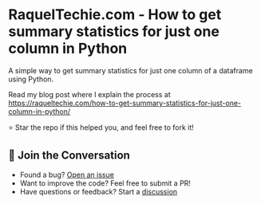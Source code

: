 
# RaquelTechie.com - How to get summary statistics for just one column in Python

A simple way to get summary statistics for just one column of a dataframe using Python.

Read my blog post where I explain the process at https://raqueltechie.com/how-to-get-summary-statistics-for-just-one-column-in-python/

⭐️ Star the repo if this helped you, and feel free to fork it!

## 💬 Join the Conversation

- Found a bug? [Open an issue](https://github.com/raquelocasio/raqueltechie---Summary-stats-one-column-Python/issues)
- Want to improve the code? Feel free to submit a PR!
- Have questions or feedback? Start a [discussion](https://github.com/raquelocasio/raqueltechie---Summary-stats-one-column-Python/discussions)
